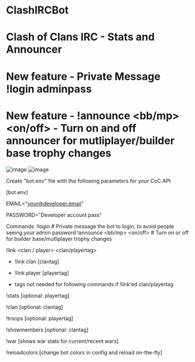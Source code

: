 # ClashIRCBot
# Clash of Clans IRC - Stats and Announcer
# New feature - Private Message !login adminpass
# New feature - !announce <bb/mp> <on/off> - Turn on and off announcer for mutliplayer/builder base trophy changes

![image](https://i.imgur.com/J1w8zaD.png)
![image](https://pbs.twimg.com/media/F9K2TLNWsAAnRbh?format=png&name=medium)

Create "bot.env" file with the following parameters for your CoC API

[bot.env]


EMAIL="your@developer.email"

PASSWORD="Developer account pass"


Commands:
!login <adminpass> # Private message the bot to login, to avoid people seeing your admin password
!announce <bb/mp> <on/off> # Turn on or off for builder base/mutliplayer trophy changes

!link <clan / player> <clan/playertag>
   - !link clan [clantag]
   - !link player [playertag]
    
- tags not needed for following commands if !link'ed clan/playertag
  
!stats [optional: playertag]

!clan [optional: clantag]

!troops [optional: playertag]

!showmembers [optional: clantag]

!war [shows war stats for current/recent wars]

!reloadcolors [change bot colors in config and reload on-the-fly]
